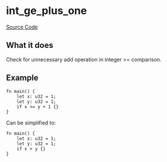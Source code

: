# int_ge_plus_one

[Source Code](https://github.com/software-mansion/cairo-lint/tree/main/crates/cairo-lint-core/src/lints/int_op_one.rs#L39)

## What it does

Check for unnecessary add operation in integer >= comparison.

## Example

```cairo
fn main() {
    let x: u32 = 1;
    let y: u32 = 1;
    if x >= y + 1 {}
}
```

Can be simplified to:

```cairo
fn main() {
    let x: u32 = 1;
    let y: u32 = 1;
    if x > y {}
}
```